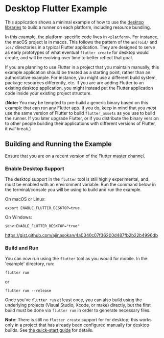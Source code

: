 # Desktop Flutter Example

This application shows a minimal example of how to use the [desktop
libraries](https://github.com/flutter/flutter/wiki/Desktop-shells) to build
a runner on each platform, including resource bundling.

In this example, the platform-specific code lives in `<platform>`. For
instance, the macOS project is in macos. This follows the pattern of
the `android/` and `ios/` directories in a typical Flutter application.
They are designed to serve as early prototypes of what eventual
`flutter create` for desktop would create, and will be evolving over time
to better reflect that goal.

If you are planning to use Flutter in a project that you maintain manually,
this example application should be treated as a starting point, rather than an
authoritative example. For instance, you might use a different build system,
package resources differently, etc. If you are are adding Flutter to an
existing desktop application, you might instead put the Flutter application code
inside your existing project structure.

(**Note:** You may be tempted to pre-build a generic binary based on this
example that can run any Flutter app. If you do, keep in mind that you *must*
use the same version of Flutter to build `flutter_assets` as you use to build
the runner. If you later upgrade Flutter, or if you distribute the binary
version to other people building their applications with different versions of
Flutter, it *will* break.)

## Building and Running the Example

Ensure that you are on a recent version of the [Flutter master
channel](https://github.com/flutter/flutter/wiki/Flutter-build-release-channels).

### Enable Desktop Support

The desktop support in the `flutter` tool is still highly experimental, and
must be enabled with an environment variable. Run the command below in the
terminal/console you will be using to build and run the example.

On macOS or Linux:

```
export ENABLE_FLUTTER_DESKTOP=true
```

On Windows:

```
$env:ENABLE_FLUTTER_DESKTOP="true"
```

https://gist.github.com/ajinasokan/4a0340c07f36200d487fb2b22b4996db

### Build and Run

You can now run using the `flutter` tool as you would for mobile. In the
'example' directory, run:

```
flutter run
```

or

```
flutter run --release
```

Once you've `flutter run` at least once, you can also build using the underlying projects
(Visual Studio, Xcode, or make) directly, but the first build must be done via `flutter run`
in order to generate necessary files.

**Note:** There is still no `flutter create` support for for desktop;
this works only in a project that has already been configured manually for
desktop builds. See [the quick-start guide](../Quick-Start.md) for details.
